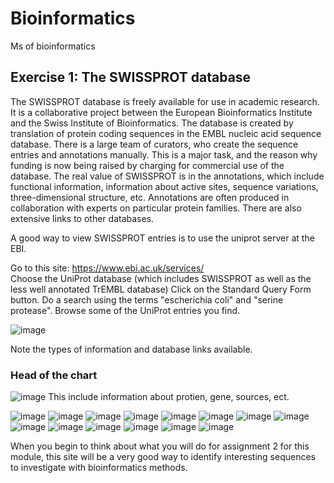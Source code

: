 # Bioinformatics
Ms of bioinformatics   
## Exercise 1: The SWISSPROT database
The SWISSPROT database is freely available for use in academic research. It is a collaborative project between the European Bioinformatics Institute and the Swiss Institute of Bioinformatics. The database is created by translation of protein coding sequences in the EMBL nucleic acid sequence database. There is a large team of curators, who create the sequence entries and annotations manually. This is a major task, and the reason why funding is now being raised by charging for commercial use of the database. The real value of SWISSPROT is in the annotations, which include functional information, information about active sites, sequence variations, three-dimensional structure, etc. Annotations are often produced in collaboration with experts on particular protein families. There are also extensive links to other databases.

A good way to view SWISSPROT entries is to use the uniprot server at the EBI.

Go to this site: https://www.ebi.ac.uk/services/   
Choose the UniProt database (which includes SWISSPROT as well as the less well annotated TrEMBL database)
Click on the Standard Query Form button.
Do a search using the terms "escherichia coli" and "serine protease".
Browse some of the UniProt entries you find.

![image](https://github.com/xingyc520bio/bioinformatics/assets/49332831/360d4430-59de-4b2e-a743-74361489c734)

Note the types of information and database links available.

  
###  Head of the chart
![image](https://github.com/xingyc520bio/bioinformatics/assets/49332831/24990760-504b-4519-9db2-102469aa53cf)
This include information about protien, gene, sources, ect.

  


![image](https://github.com/xingyc520bio/bioinformatics/assets/49332831/e8c375bd-4aa3-47b9-a1ea-cb8db786064b)
![image](https://github.com/xingyc520bio/bioinformatics/assets/49332831/deb38119-5daf-4ea5-95dc-1e0444bdc051)
![image](https://github.com/xingyc520bio/bioinformatics/assets/49332831/9bc4ea23-c0dd-412f-b979-b813d30b7ffa)
![image](https://github.com/xingyc520bio/bioinformatics/assets/49332831/2bf9a150-71e9-41d8-a665-3931b4100b96)
![image](https://github.com/xingyc520bio/bioinformatics/assets/49332831/f702d548-161b-4003-ba22-79216b8699e1)
![image](https://github.com/xingyc520bio/bioinformatics/assets/49332831/fe3ceae8-2fdd-4ce7-887c-b82a3ca969e5)
![image](https://github.com/xingyc520bio/bioinformatics/assets/49332831/24e69734-f329-405a-8a58-31faebff7e2c)
![image](https://github.com/xingyc520bio/bioinformatics/assets/49332831/7588178c-61cd-4d44-a472-e18e8e2db2aa)
![image](https://github.com/xingyc520bio/bioinformatics/assets/49332831/bdb742b9-eddb-4724-a51c-a4d1d64ecfaa)
![image](https://github.com/xingyc520bio/bioinformatics/assets/49332831/b147d164-d9f4-4bb0-8c1f-a01cdc066eb7)
![image](https://github.com/xingyc520bio/bioinformatics/assets/49332831/6eb911f1-3f76-4741-916e-9d88d8cd9b95)
![image](https://github.com/xingyc520bio/bioinformatics/assets/49332831/da011b44-08ae-4e36-a55d-ff1c1acd3723)
![image](https://github.com/xingyc520bio/bioinformatics/assets/49332831/7d2ecd1a-701b-45bc-993e-3d6be077fd78)
![image](https://github.com/xingyc520bio/bioinformatics/assets/49332831/8064fbcf-da50-41f4-972a-8a7312640980)


When you begin to think about what you will do for assignment 2 for this module, this site will be a very good way to identify interesting sequences to investigate with bioinformatics methods.
